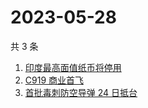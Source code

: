 # 2023-05-28

共 3 条

<!-- BEGIN -->
<!-- 最后更新时间 Sun May 28 2023 12:08:03 GMT+0800 (China Standard Time) -->

1. [印度最高面值纸币将停用](https://www.zhihu.com/search?q=%E5%8D%B0%E5%BA%A6%E6%9C%80%E9%AB%98%E9%9D%A2%E5%80%BC%E7%BA%B8%E5%B8%81%E5%B0%86%E5%81%9C%E7%94%A8)
1. [C919 商业首飞](https://www.zhihu.com/search?q=C919%20%E5%95%86%E4%B8%9A%E9%A6%96%E9%A3%9E)
1. [首批毒刺防空导弹 24 日抵台](https://www.zhihu.com/search?q=%E9%A6%96%E6%89%B9%E6%AF%92%E5%88%BA%E9%98%B2%E7%A9%BA%E5%AF%BC%E5%BC%B9%2024%20%E6%97%A5%E6%8A%B5%E5%8F%B0)

<!-- END -->
